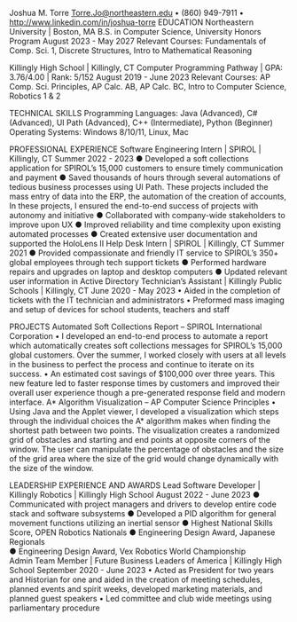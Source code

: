 Joshua M. Torre
Torre.Jo@northeastern.edu • (860) 949-7911 • http://www.linkedin.com/in/joshua-torre
EDUCATION
Northeastern University | Boston, MA
B.S. in Computer Science, University Honors Program                                                      	August 2023 - May 2027
Relevant Courses:  Fundamentals of Comp. Sci. 1, Discrete Structures, Intro to Mathematical Reasoning

Killingly High School | Killingly, CT 
Computer Programming Pathway | GPA: 3.76/4.00 | Rank: 5/152	August 2019 - June 2023
Relevant Courses: AP Comp. Sci. Principles, AP Calc. AB, AP Calc. BC, Intro to Computer Science, Robotics 1 & 2

TECHNICAL SKILLS
Programming Languages:  Java (Advanced), C# (Advanced), UI Path (Advanced), C++ (Intermediate), Python (Beginner) 
Operating Systems: Windows 8/10/11, Linux, Mac

PROFESSIONAL EXPERIENCE
Software Engineering Intern | SPIROL | Killingly, CT						                                Summer 2022 - 2023
●	Developed a soft collections application for SPIROL’s 15,000 customers to ensure timely communication and payment
●	Saved thousands of hours through several automations of tedious business processes using UI Path. These projects included the mass entry of data into the ERP, the automation of the creation of accounts, In these projects, I ensured the end-to-end success of projects with autonomy and initiative
●	Collaborated with company-wide stakeholders to improve upon UX
●	Improved reliability and time complexity upon existing automated processes
●	Created extensive user documentation and supported the HoloLens II
Help Desk Intern | SPIROL | Killingly, CT 							   	                            Summer 2021
●	Provided compassionate and friendly IT service to SPIROL’s 350+ global employees through tech support tickets
●	Performed hardware repairs and upgrades on laptop and desktop computers 
●	Updated relevant user information in Active Directory
Technician’s Assistant | Killingly Public Schools | Killingly, CT				                                              June 2020 - May 2023
•	Aided in the completion of tickets with the IT technician and administrators
•	Preformed mass imaging and setup of devices for school students, teachers and staff

PROJECTS
Automated Soft Collections Report – SPIROL International Corporation
•	I developed an end-to-end process to automate a report which automatically creates soft collections messages for SPIROL’s 15,000 global customers. Over the summer, I worked closely with users at all levels in the business to perfect the process and continue to iterate on its success.
•	An estimated cost savings of $100,000 over three years. This new feature led to faster response times by customers and improved their overall user experience though a pre-generated response field and modern interface.
A* Algorithm Visualization – AP Computer Science Principles
•	Using Java and the Applet viewer, I developed a visualization which steps through the individual choices the A* algorithm makes when finding the shortest path between two points.  The visualization creates a randomized grid of obstacles and starting and end points at opposite corners of the window. The user can manipulate the percentage of obstacles and the size of the grid area where the size of the grid would change dynamically with the size of the window.

LEADERSHIP EXPERIENCE AND AWARDS
Lead Software Developer | Killingly Robotics | Killingly High School                                                                             August 2022 - June 2023
●	Communicated with project managers and drivers to develop entire code stack and software subsystems
●	Developed a PID algorithm for general movement functions utilizing an inertial sensor
●	Highest National Skills Score, OPEN Robotics Nationals
●	Engineering Design Award, Japanese Regionals                                                                                                                       
●	Engineering Design Award, Vex Robotics World Championship                                                                                                    
Admin Team Member | Future Business Leaders of America | Killingly High School                                         September 2020 - June 2023
•	Acted as President for two years and Historian for one and aided in the creation of meeting schedules, planned events and spirit weeks, developed marketing materials, and planned guest speakers
•	Led committee and club wide meetings using parliamentary procedure
